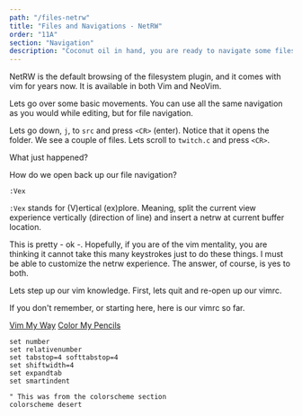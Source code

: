 ```yaml
---
path: "/files-netrw"
title: "Files and Navigations - NetRW"
order: "11A"
section: "Navigation"
description: "Coconut oil in hand, you are ready to navigate some files with NetRW."
---
```


NetRW is the default browsing of the filesystem plugin, and it comes with vim
for years now.  It is available in both Vim and NeoVim.

Lets go over some basic movements.  You can use all the same navigation as you
would while editing, but for file navigation.

Lets go down, `j`, to `src` and press `<CR>` (enter).  Notice that it opens the
folder.  We see a couple of files.  Lets scroll to `twitch.c` and press `<CR>`.

What just happened?

How do we open back up our file navigation?

```viml
:Vex
```

`:Vex` stands for (V)ertical (ex)plore.  Meaning, split the current view
experience vertically (direction of line) and insert a netrw at current
buffer location.

This is pretty - ok -.  Hopefully, if you are of the vim mentality, you are
thinking it cannot take this many keystrokes just to do these things.  I must
be able to customize the netrw experience.  The answer, of course, is yes to
both.

Lets step up our vim knowledge.
First, lets quit and re-open up our vimrc.

If you don't remember, or starting here, here is our vimrc so far.

[Vim My Way](/vim-my-way)
[Color My Pencils](/color-my-pencils)

```viml
set number
set relativenumber
set tabstop=4 softtabstop=4
set shiftwidth=4
set expandtab
set smartindent

" This was from the colorscheme section
colorscheme desert
```

